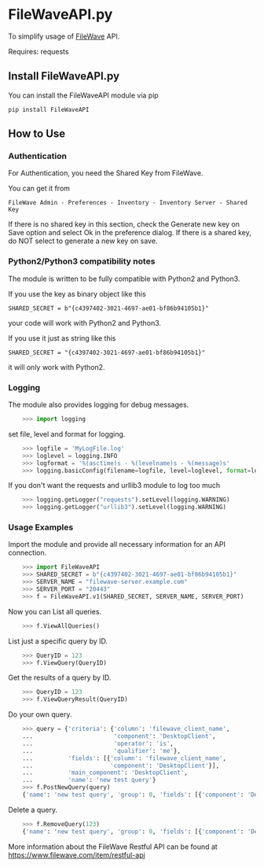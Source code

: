 # FileWaveAPI.py

To simplify usage of [FileWave](https://www.filewave.com) API.

Requires: requests

## Install FileWaveAPI.py

You can install the FileWaveAPI module via pip

    pip install FileWaveAPI

## How to Use

### Authentication
For Authentication, you need the Shared Key from FileWave.

You can get it from

    FileWave Admin - Preferences - Inventory - Inventory Server - Shared Key
    
If there is no shared key in this section, check the Generate new key on Save option and select Ok in the preference dialog.
If there is a shared key, do NOT select to generate a new key on save.

### Python2/Python3 compatibility notes
The module is written to be fully compatible with Python2 and Python3.

If you use the key as binary object like this

    SHARED_SECRET = b"{c4397402-3021-4697-ae01-bf86b94105b1}"
your code will work with Python2 and Python3.

If you use it just as string like this

    SHARED_SECRET = "{c4397402-3021-4697-ae01-bf86b94105b1}"
it will only work with Python2.

### Logging
The module also provides logging for debug messages.
```python
    >>> import logging
```
set file, level and format for logging.
```python
    >>> logfile = 'MyLogFile.log'
    >>> loglevel = logging.INFO
    >>> logformat = '%(asctime)s - %(levelname)s - %(message)s'
    >>> logging.basicConfig(filename=logfile, level=loglevel, format=logformat)
```
If you don't want the requests and urllib3 module to log too much
```python
    >>> logging.getLogger("requests").setLevel(logging.WARNING)
    >>> logging.getLogger("urllib3").setLevel(logging.WARNING)
```
### Usage Examples
Import the module and provide all necessary information for an API connection.
```python
    >>> import FileWaveAPI
    >>> SHARED_SECRET = b"{c4397402-3021-4697-ae01-bf86b94105b1}"
    >>> SERVER_NAME = "filewave-server.example.com"
    >>> SERVER_PORT = "20443"
    >>> f = FileWaveAPI.v1(SHARED_SECRET, SERVER_NAME, SERVER_PORT)
```
Now you can List all queries.
```python
    >>> f.ViewAllQueries()
```
List just a specific query by ID.
```python
    >>> QueryID = 123
    >>> f.ViewQuery(QueryID)
```
Get the results of a query by ID.
```python
    >>> QueryID = 123
    >>> f.ViewQueryResult(QueryID)
```
Do your own query.
```python
    >>> query = {'criteria': {'column': 'filewave_client_name',
    ...                       'component': 'DesktopClient',
    ...                       'operator': 'is',
    ...                       'qualifier': 'me'},
    ...          'fields': [{'column': 'filewave_client_name',
    ...                      'component': 'DesktopClient'}],
    ...          'main_component': 'DesktopClient',
    ...          'name': 'new test query'}
    >>> f.PostNewQuery(query)
    {'name': 'new test query', 'group': 0, 'fields': [{'component': 'DesktopClient', 'column': 'filewave_client_name'}], 'main_component': 'DesktopClient', 'criteria': {'operator': 'is', 'component': 'DesktopClient', 'column': 'filewave_client_name', 'qualifier': 'me'}, 'id': 123, 'favorite': False, 'version': 1}
```
Delete a query.
```python
    >>> f.RemoveQuery(123)
    {'name': 'new test query', 'group': 0, 'fields': [{'component': 'DesktopClient', 'column': 'filewave_client_name'}], 'main_component': 'DesktopClient', 'criteria': {'operator': 'is', 'component': 'DesktopClient', 'column': 'filewave_client_name', 'qualifier': 'me'}, 'id': 123, 'favorite': False, 'version': 1}
```

More information about the FileWave Restful API can be found at https://www.filewave.com/item/restful-api
